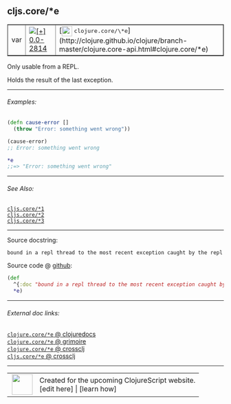 ## cljs.core/\*e



 <table border="1">
<tr>
<td>var</td>
<td><a href="https://github.com/cljsinfo/cljs-api-docs/tree/0.0-2814"><img valign="middle" alt="[+] 0.0-2814" title="Added in 0.0-2814" src="https://img.shields.io/badge/+-0.0--2814-lightgrey.svg"></a> </td>
<td>
[<img height="24px" valign="middle" src="http://i.imgur.com/1GjPKvB.png"> <samp>clojure.core/\*e</samp>](http://clojure.github.io/clojure/branch-master/clojure.core-api.html#clojure.core/*e)
</td>
</tr>
</table>



Only usable from a REPL.

Holds the result of the last exception.



---

###### Examples:

```clj
(defn cause-error []
  (throw "Error: something went wrong"))

(cause-error)
;; Error: something went wrong

*e
;;=> "Error: something went wrong"
```



---

###### See Also:

[`cljs.core/*1`](../cljs.core/STAR1.md)<br>
[`cljs.core/*2`](../cljs.core/STAR2.md)<br>
[`cljs.core/*3`](../cljs.core/STAR3.md)<br>

---


Source docstring:

```
bound in a repl thread to the most recent exception caught by the repl
```


Source code @ [github](https://github.com/clojure/clojurescript/blob/r3264/src/main/cljs/cljs/core.cljs#L130-L132):

```clj
(def
  ^{:doc "bound in a repl thread to the most recent exception caught by the repl"}
  *e)
```

<!--
Repo - tag - source tree - lines:

 <pre>
clojurescript @ r3264
└── src
    └── main
        └── cljs
            └── cljs
                └── <ins>[core.cljs:130-132](https://github.com/clojure/clojurescript/blob/r3264/src/main/cljs/cljs/core.cljs#L130-L132)</ins>
</pre>

-->

---



###### External doc links:

[`clojure.core/*e` @ clojuredocs](http://clojuredocs.org/clojure.core/*e)<br>
[`clojure.core/*e` @ grimoire](http://conj.io/store/v1/org.clojure/clojure/1.7.0-beta3/clj/clojure.core/*e/)<br>
[`clojure.core/*e` @ crossclj](http://crossclj.info/fun/clojure.core/*e.html)<br>
[`cljs.core/*e` @ crossclj](http://crossclj.info/fun/cljs.core.cljs/*e.html)<br>

---

 <table>
<tr><td>
<img valign="middle" align="right" width="48px" src="http://i.imgur.com/Hi20huC.png">
</td><td>
Created for the upcoming ClojureScript website.<br>
[edit here] | [learn how]
</td></tr></table>

[edit here]:https://github.com/cljsinfo/cljs-api-docs/blob/master/cljsdoc/cljs.core/STARe.cljsdoc
[learn how]:https://github.com/cljsinfo/cljs-api-docs/wiki/cljsdoc-files

<!--

This information was too distracting to show to readers, but I'll leave it
commented here since it is helpful to:

- pretty-print the data used to generate this document
- and show how to retrieve that data



The API data for this symbol:

```clj
{:description "Only usable from a REPL.\n\nHolds the result of the last exception.",
 :ns "cljs.core",
 :name "*e",
 :history [["+" "0.0-2814"]],
 :type "var",
 :related ["cljs.core/*1" "cljs.core/*2" "cljs.core/*3"],
 :full-name-encode "cljs.core/STARe",
 :source {:code "(def\n  ^{:doc \"bound in a repl thread to the most recent exception caught by the repl\"}\n  *e)",
          :title "Source code",
          :repo "clojurescript",
          :tag "r3264",
          :filename "src/main/cljs/cljs/core.cljs",
          :lines [130 132]},
 :examples [{:id "bea858",
             :content "```clj\n(defn cause-error []\n  (throw \"Error: something went wrong\"))\n\n(cause-error)\n;; Error: something went wrong\n\n*e\n;;=> \"Error: something went wrong\"\n```"}],
 :full-name "cljs.core/*e",
 :clj-symbol "clojure.core/*e",
 :docstring "bound in a repl thread to the most recent exception caught by the repl"}

```

Retrieve the API data for this symbol:

```clj
;; from Clojure REPL
(require '[clojure.edn :as edn])
(-> (slurp "https://raw.githubusercontent.com/cljsinfo/cljs-api-docs/catalog/cljs-api.edn")
    (edn/read-string)
    (get-in [:symbols "cljs.core/*e"]))
```

-->
